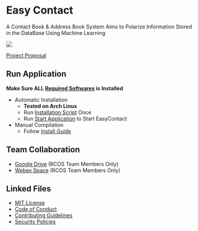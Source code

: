 # Easy Contact

A Contact Book & Address Book System Aims to Polarize Information Stored in the DataBase Using Machine Learning

![](.FILES/LOGO_200x200.png)

[Project Proposal](.FILES/PROPOSAL_FALL2021.pdf)

## Run Application

**Make Sure ALL [Required Softwares](.FILES/WIKI/INSTALL-GUIDE.md#required-softwares) is Installed**
- Automatic Installation
  - **Tested on Arch Linux**
  - Run [Installation Script](.FILES/INSTALL.sh) Once
  - Run [Start Application](.FILES/STARTUP.sh) to Start EasyContact
- Manual Compilation
  - Follow [Install Guide](.FILES/WIKI/INSTALL-GUIDE.md)

## Team Collaboration

- [Google Drive](https://drive.google.com/drive/folders/1PN4iRY6Ssj9KtPzD5J1Yq-yM3hU2hdww?usp=sharing) (RCOS Team Members Only)
- [Webex Space]() (RCOS Team Members Only)

## Linked Files

- [MIT License](LICENSE)
- [Code of Conduct](.github/CODE_OF_CONDUCT.md)
- [Contributing Guidelines](.github/CONTRIBUTING.md)
- [Security Policies](.github/SECURITY.md)
